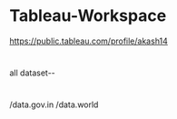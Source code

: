 # Tableau-Workspace
https://public.tableau.com/profile/akash14

#
all dataset--
 #
 /data.gov.in
 /data.world
